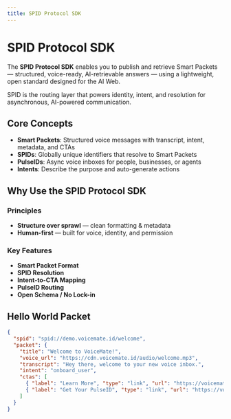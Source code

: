```yaml
---
title: SPID Protocol SDK
---
```


# SPID Protocol SDK

The **SPID Protocol SDK** enables you to publish and retrieve Smart Packets — structured, voice-ready, AI-retrievable answers — using a lightweight, open standard designed for the AI Web.

SPID is the routing layer that powers identity, intent, and resolution for asynchronous, AI-powered communication.

## Core Concepts

- **Smart Packets**: Structured voice messages with transcript, intent, metadata, and CTAs
- **SPIDs**: Globally unique identifiers that resolve to Smart Packets
- **PulseIDs**: Async voice inboxes for people, businesses, or agents
- **Intents**: Describe the purpose and auto-generate actions

## Why Use the SPID Protocol SDK

### Principles

- **Structure over sprawl** — clean formatting & metadata
- **Human-first** — built for voice, identity, and permission

### Key Features

- **Smart Packet Format**
- **SPID Resolution**
- **Intent-to-CTA Mapping**
- **PulseID Routing**
- **Open Schema / No Lock-in**

## Hello World Packet

```json
{
  "spid": "spid://demo.voicemate.id/welcome",
  "packet": {
    "title": "Welcome to VoiceMate!",
    "voice_url": "https://cdn.voicemate.id/audio/welcome.mp3",
    "transcript": "Hey there, welcome to your new voice inbox.",
    "intent": "onboard_user",
    "ctas": [
      { "label": "Learn More", "type": "link", "url": "https://voicemate.id/how-it-works" },
      { "label": "Get Your PulseID", "type": "link", "url": "https://voicemate.id/signup" }
    ]
  }
}
```
